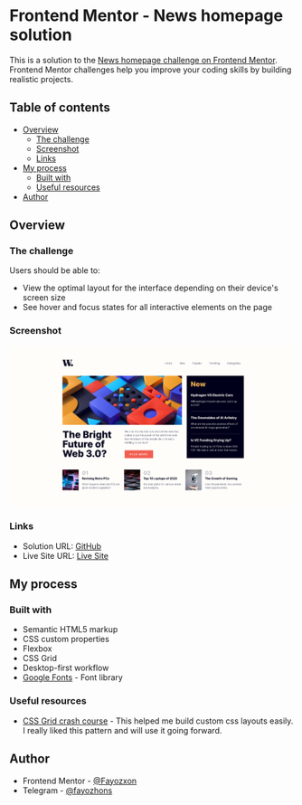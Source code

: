 # Frontend Mentor - News homepage solution

This is a solution to the [News homepage challenge on Frontend Mentor](https://www.frontendmentor.io/challenges/news-homepage-H6SWTa1MFl). Frontend Mentor challenges help you improve your coding skills by building realistic projects. 

## Table of contents

- [Overview](#overview)
  - [The challenge](#the-challenge)
  - [Screenshot](#screenshot)
  - [Links](#links)
- [My process](#my-process)
  - [Built with](#built-with)
  - [Useful resources](#useful-resources)
- [Author](#author)

## Overview

### The challenge

Users should be able to:

- View the optimal layout for the interface depending on their device's screen size
- See hover and focus states for all interactive elements on the page

### Screenshot

![](./screenshot.png)

### Links

- Solution URL: [GitHub](https://github.com/Fayozxon/fem-news-page/)
- Live Site URL: [Live Site]([https://your-live-site-url.com](https://fem-news-page.netlify.app/))

## My process

### Built with

- Semantic HTML5 markup
- CSS custom properties
- Flexbox
- CSS Grid
- Desktop-first workflow
- [Google Fonts](https://fonts.google.com/) - Font library

### Useful resources

- [CSS Grid crash course](https://youtu.be/YNB-JD7iPoQ) - This helped me build custom css layouts easily. I really liked this pattern and will use it going forward.

## Author

- Frontend Mentor - [@Fayozxon](https://www.frontendmentor.io/profile/Fayozxon)
- Telegram - [@fayozhons](https://www.t.me/fayozhons)
